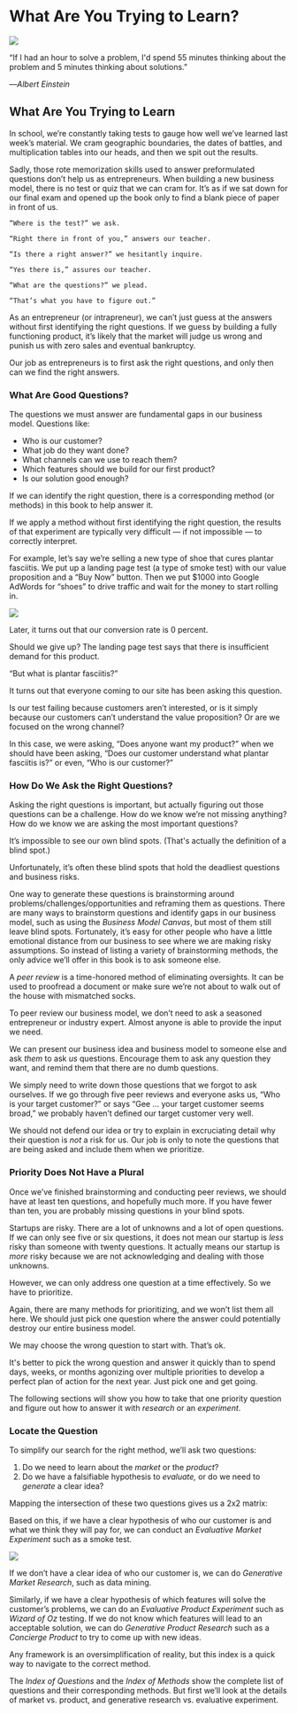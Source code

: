 # What Are You Trying to Learn?

![](../.gitbook/assets/illustration-if-i-had-an-hour-to-solve-a-problem-real-startup-book.png)

“If I had an hour to solve a problem, I'd spend 55 minutes thinking about the problem and 5 minutes thinking about solutions.”

—_Albert Einstein_

## What Are You Trying to Learn

In school, we’re constantly taking tests to gauge how well we’ve learned last week’s material. We cram geographic boundaries, the dates of battles, and multiplication tables into our heads, and then we spit out the results.

Sadly, those rote memorization skills used to answer preformulated questions don’t help us as entrepreneurs. When building a new business model, there is no test or quiz that we can cram for. It’s as if we sat down for our final exam and opened up the book only to find a blank piece of paper in front of us.

```text
“Where is the test?” we ask.

“Right there in front of you,” answers our teacher.

“Is there a right answer?” we hesitantly inquire.

“Yes there is,” assures our teacher.

“What are the questions?” we plead.

“That’s what you have to figure out.”
```

As an entrepreneur \(or intrapreneur\), we can’t just guess at the answers without first identifying the right questions. If we guess by building a fully functioning product, it’s likely that the market will judge us wrong and punish us with zero sales and eventual bankruptcy.

Our job as entrepreneurs is to first ask the right questions, and only then can we find the right answers.

### What Are Good Questions?

The questions we must answer are fundamental gaps in our business model. Questions like:

* Who is our customer?
* What job do they want done?
* What channels can we use to reach them?
* Which features should we build for our first product?
* Is our solution good enough?

If we can identify the right question, there is a corresponding method \(or methods\) in this book to help answer it.

If we apply a method without first identifying the right question, the results of that experiment are typically very difficult — if not impossible — to correctly interpret.

For example, let’s say we’re selling a new type of shoe that cures plantar fasciitis. We put up a landing page test \(a type of smoke test\) with our value proposition and a “Buy Now” button. Then we put $1000 into Google AdWords for “shoes” to drive traffic and wait for the money to start rolling in.

![](../.gitbook/assets/illustration-cure-plantar-fasciitis-what-are-you-trying-to-learn.png)

Later, it turns out that our conversion rate is 0 percent.

Should we give up? The landing page test says that there is insufficient demand for this product.

“But what is plantar fasciitis?”

It turns out that everyone coming to our site has been asking this question.

Is our test failing because customers aren’t interested, or is it simply because our customers can’t understand the value proposition? Or are we focused on the wrong channel?

In this case, we were asking, “Does anyone want my product?” when we should have been asking, “Does our customer understand what plantar fasciitis is?” or even, “Who is our customer?”

### **How Do We Ask the Right Questions?**

Asking the right questions is important, but actually figuring out those questions can be a challenge. How do we know we’re not missing anything? How do we know we are asking the most important questions?

It’s impossible to see our own blind spots. \(That's actually the definition of a blind spot.\)

Unfortunately, it’s often these blind spots that hold the deadliest questions and business risks.

One way to generate these questions is brainstorming around problems/challenges/opportunities and reframing them as questions. There are many ways to brainstorm questions and identify gaps in our business model, such as using the _Business Model Canvas_, but most of them still leave blind spots. Fortunately, it’s easy for other people who have a little emotional distance from our business to see where we are making risky assumptions. So instead of listing a variety of brainstorming methods, the only advice we’ll offer in this book is to ask someone else.

A _peer review_ is a time-honored method of eliminating oversights. It can be used to proofread a document or make sure we’re not about to walk out of the house with mismatched socks.

To peer review our business model, we don’t need to ask a seasoned entrepreneur or industry expert. Almost anyone is able to provide the input we need.

We can present our business idea and business model to someone else and ask _them_ to ask _us_ questions. Encourage them to ask any question they want, and remind them that there are no dumb questions.

We simply need to write down those questions that we forgot to ask ourselves. If we go through five peer reviews and everyone asks us, “Who is your target customer?” or says “Gee … your target customer seems broad,” we probably haven’t defined our target customer very well.

We should not defend our idea or try to explain in excruciating detail why their question is _not_ a risk for us. Our job is only to note the questions that are being asked and include them when we prioritize.

### Priority Does Not Have a Plural

Once we’ve finished brainstorming and conducting peer reviews, we should have at least ten questions, and hopefully much more. If you have fewer than ten, you are probably missing questions in your blind spots.

Startups are risky. There are a lot of unknowns and a lot of open questions. If we can only see five or six questions, it does not mean our startup is _less_ risky than someone with twenty questions. It actually means our startup is _more_ risky because we are not acknowledging and dealing with those unknowns.

However, we can only address one question at a time effectively. So we have to prioritize.

Again, there are many methods for prioritizing, and we won’t list them all here. We should just pick one question where the answer could potentially destroy our entire business model.

We may choose the wrong question to start with. That’s ok.

It's better to pick the wrong question and answer it quickly than to spend days, weeks, or months agonizing over multiple priorities to develop a perfect plan of action for the next year. Just pick one and get going.

The following sections will show you how to take that one priority question and figure out how to answer it with _research_ or an _experiment_.

### Locate the Question

To simplify our search for the right method, we’ll ask two questions:

1. Do we need to learn about the _market_ or the _product_?
2. Do we have a falsifiable hypothesis to _evaluate,_ or do we need to _generate_ a clear idea?

Mapping the intersection of these two questions gives us a 2x2 matrix:

Based on this, if we have a clear hypothesis of who our customer is and what we think they will pay for, we can conduct an _Evaluative Market Experiment_ such as a smoke test.

![](../.gitbook/assets/framework-real-startup-book-2x2-general.png)

If we don’t have a clear idea of who our customer is, we can do _Generative Market Research_, such as data mining.

Similarly, if we have a clear hypothesis of which features will solve the customer’s problems, we can do an _Evaluative Product Experiment_ such as _Wizard of Oz_ testing. If we do not know which features will lead to an acceptable solution, we can do _Generative Product Research_ such as a _Concierge Product_ to try to come up with new ideas.

Any framework is an oversimplification of reality, but this index is a quick way to navigate to the correct method.

The _Index of Questions_ and the _Index of Methods_ show the complete list of questions and their corresponding methods. But first we’ll look at the details of market vs. product, and generative research vs. evaluative experiment.

